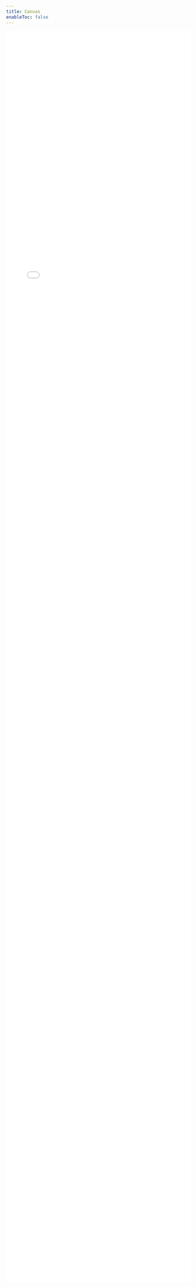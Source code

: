 ```yaml
---
title: Canvas
enableToc: false
---
```

<iframe src="./TestCanvas.html" style="width:100%; height:85vh; border:none;"></iframe>
